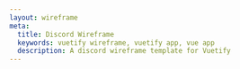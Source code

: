 ```yaml
---
layout: wireframe
meta:
  title: Discord Wireframe
  keywords: vuetify wireframe, vuetify app, vue app
  description: A discord wireframe template for Vuetify
---
```

<script setup>
  import Discord from '@/examples/wireframes/discord.vue'
</script>

<discord />
